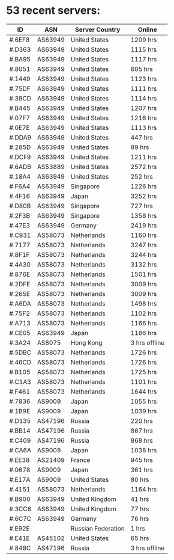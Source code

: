 # 53 recent servers:

| ID | ASN | Server Country | Online |
| ------ | ------ | ------ | ------ |
| #.6EF8 | AS63949 | United States | 1209 hrs |
| #.D363 | AS63949 | United States | 1115 hrs |
| #.BA95 | AS63949 | United States | 1117 hrs |
| #.8051 | AS63949 | United States | 605 hrs |
| #.1449 | AS63949 | United States | 1123 hrs |
| #.75DF | AS63949 | United States | 1111 hrs |
| #.39CD | AS63949 | United States | 1114 hrs |
| #.B445 | AS63949 | United States | 1207 hrs |
| #.07F7 | AS63949 | United States | 1216 hrs |
| #.0E7E | AS63949 | United States | 1113 hrs |
| #.DDA9 | AS63949 | United States | 447 hrs |
| #.285D | AS63949 | United States | 89 hrs |
| #.DCF9 | AS63949 | United States | 1211 hrs |
| #.6ADB | AS53889 | United States | 2572 hrs |
| #.18A4 | AS63949 | United States | 252 hrs |
| #.F6A4 | AS63949 | Singapore | 1226 hrs |
| #.4F16 | AS63949 | Japan | 3252 hrs |
| #.D80B | AS63949 | Singapore | 727 hrs |
| #.2F3B | AS63949 | Singapore | 1358 hrs |
| #.47E3 | AS63949 | Germany | 2419 hrs |
| #.C931 | AS58073 | Netherlands | 1160 hrs |
| #.7177 | AS58073 | Netherlands | 3247 hrs |
| #.8F1F | AS58073 | Netherlands | 3244 hrs |
| #.4A30 | AS58073 | Netherlands | 3132 hrs |
| #.876E | AS58073 | Netherlands | 1501 hrs |
| #.2DFE | AS58073 | Netherlands | 3009 hrs |
| #.265E | AS58073 | Netherlands | 3009 hrs |
| #.A6DA | AS58073 | Netherlands | 1498 hrs |
| #.75F2 | AS58073 | Netherlands | 1102 hrs |
| #.A713 | AS58073 | Netherlands | 1166 hrs |
| #.CE05 | AS63949 | Japan | 1186 hrs |
| #.3A24 | AS8075 | Hong Kong | 3 hrs offline |
| #.5DBC | AS58073 | Netherlands | 1726 hrs |
| #.46CD | AS58073 | Netherlands | 1726 hrs |
| #.B105 | AS58073 | Netherlands | 1725 hrs |
| #.C1A3 | AS58073 | Netherlands | 1101 hrs |
| #.F461 | AS58073 | Netherlands | 1644 hrs |
| #.7836 | AS9009 | Japan | 1055 hrs |
| #.1B9E | AS9009 | Japan | 1039 hrs |
| #.D135 | AS47196 | Russia | 220 hrs |
| #.BB14 | AS47196 | Russia | 867 hrs |
| #.C409 | AS47196 | Russia | 868 hrs |
| #.CA6A | AS9009 | Japan | 1038 hrs |
| #.EE38 | AS21409 | France | 945 hrs |
| #.0678 | AS9009 | Japan | 361 hrs |
| #.E17A | AS9009 | United States | 80 hrs |
| #.4151 | AS58073 | Netherlands | 1164 hrs |
| #.B900 | AS63949 | United Kingdom | 41 hrs |
| #.3CC6 | AS63949 | United Kingdom | 77 hrs |
| #.6C7C | AS63949 | Germany | 76 hrs |
| #.E92E |  | Russian Federation | 1 hrs |
| #.E41E | AS45102 | United States | 65 hrs |
| #.848C | AS47196 | Russia | 3 hrs offline |

